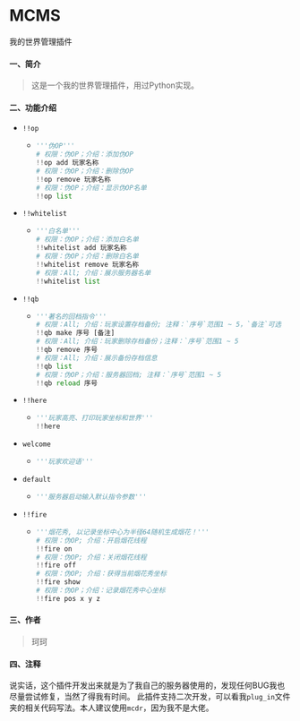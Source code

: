 # MCMS
我的世界管理插件
#### 一、简介
> 这是一个我的世界管理插件，用过Python实现。

#### 二、功能介绍
- `!!op`

  - ```python
    '''伪OP'''
    # 权限：伪OP；介绍：添加伪OP
    !!op add 玩家名称
    # 权限：伪OP；介绍：删除伪OP
    !!op remove 玩家名称
    # 权限：伪OP；介绍：显示伪OP名单
    !!op list
    ```

- `!!whitelist`

  - ```python
    '''白名单'''
    # 权限：伪OP；介绍：添加白名单
    !!whitelist add 玩家名称
    # 权限：伪OP；介绍：删除白名单
    !!whitelist remove 玩家名称
    # 权限：All; 介绍：展示服务器名单
    !!whitelist list
    ```

- `!!qb`

  - ```python
    '''著名的回档指令'''
    # 权限：All; 介绍：玩家设置存档备份; 注释：`序号`范围1 ~ 5，`备注`可选
    !!qb make 序号 [备注]
    # 权限：All; 介绍：玩家删除存档备份；注释：`序号`范围1 ~ 5
    !!qb remove 序号
    # 权限：All; 介绍：展示备份存档信息
    !!qb list
    # 权限：伪OP；介绍：服务器回档; 注释：`序号`范围1 ~ 5
    !!qb reload 序号
    ```

- `!!here`

  - ```python
    '''玩家高亮、打印玩家坐标和世界'''
    !!here
    ```

- `welcome`

  - ```python
    '''玩家欢迎语'''
    ```

- `default`

  - ```python
    '''服务器启动输入默认指令参数'''
    ```

- `!!fire`

  - ```python
    '''烟花秀, 以记录坐标中心为半径64随机生成烟花！'''
    # 权限：伪OP; 介绍：开启烟花线程
    !!fire on
    # 权限：伪OP; 介绍：关闭烟花线程
    !!fire off
    # 权限：伪OP; 介绍：获得当前烟花秀坐标
    !!fire show
    # 权限：伪OP；介绍：记录烟花秀中心坐标
    !!fire pos x y z
    ```


#### 三、作者

> 珂珂

#### 四、注释

​		说实话，这个插件开发出来就是为了我自己的服务器使用的，发现任何BUG我也尽量尝试修复，当然了得我有时间。
此插件支持二次开发，可以看我`plug_in`文件夹的相关代码写法。本人建议使用`mcdr`，因为我不是大佬。
